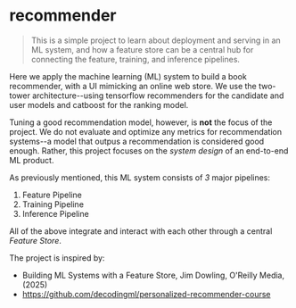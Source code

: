# recommender
> This is a simple project to learn about deployment and serving in an ML system, and how a feature store can be a central hub for connecting the feature, training, and inference pipelines.

Here we apply the machine learning (ML) system to build a book recommender, with a UI mimicking an online web store. We use the two-tower architecture--using tensorflow recommenders for the candidate and user models and catboost for the ranking model. 

Tuning a good recommendation model, however, is **not** the focus of the project. We do not evaluate and optimize any metrics for recommendation systems--a model that outpus a recommendation is considered good enough. Rather, this project focuses on the *system design* of an end-to-end ML product.

As previously mentioned, this ML system consists of _3_ major pipelines: 
1. Feature Pipeline
2. Training Pipeline
3. Inference Pipeline

All of the above integrate and interact with each other through a central _Feature Store_.

The project is inspired by:
- Building ML Systems with a Feature Store, Jim Dowling, O'Reilly Media, (2025)
- https://github.com/decodingml/personalized-recommender-course

